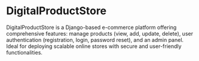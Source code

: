 # DigitalProductStore
DigitalProductStore is a Django-based e-commerce platform offering comprehensive features: manage products (view, add, update, delete), user authentication (registration, login, password reset), and an admin panel. Ideal for deploying scalable online stores with secure and user-friendly functionalities.
